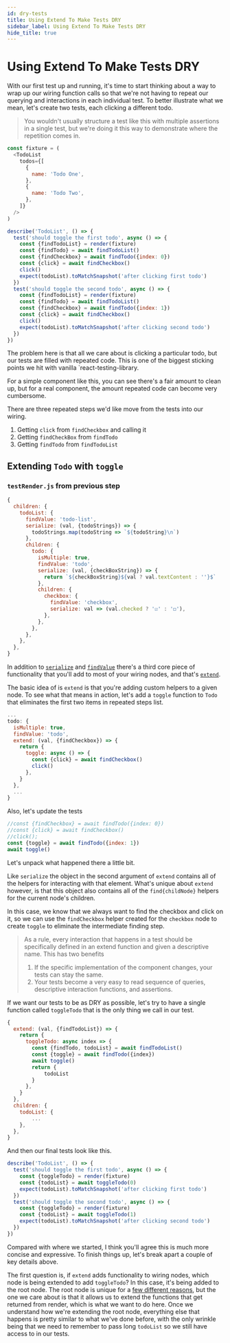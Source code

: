 ```yaml
---
id: dry-tests
title: Using Extend To Make Tests DRY
sidebar_label: Using Extend To Make Tests DRY
hide_title: true
---
```


# Using Extend To Make Tests DRY

With our first test up and running, it's time to start thinking about a way to
wrap up our wiring function calls so that we're not having to repeat our
querying and interactions in each individual test. To better illustrate what we
mean, let's create two tests, each clicking a different todo.

> You wouldn't usually structure a test like this with multiple assertions in a
> single test, but we're doing it this way to demonstrate where the repetition
> comes in.

```javascript
const fixture = (
  <TodoList
    todos={[
      {
        name: 'Todo One',
      },
      {
        name: 'Todo Two',
      },
    ]}
  />
)

describe('TodoList', () => {
  test('should toggle the first todo', async () => {
    const {findTodoList} = render(fixture)
    const {findTodo} = await findTodoList()
    const {findCheckbox} = await findTodo({index: 0})
    const {click} = await findCheckbox()
    click()
    expect(todoList).toMatchSnapshot('after clicking first todo')
  })
  test('should toggle the second todo', async () => {
    const {findTodoList} = render(fixture)
    const {findTodo} = await findTodoList()
    const {findCheckbox} = await findTodo({index: 1})
    const {click} = await findCheckbox()
    click()
    expect(todoList).toMatchSnapshot('after clicking second todo')
  })
})
```

The problem here is that all we care about is clicking a particular todo, but
our tests are filled with repeated code. This is one of the biggest sticking
points we hit with vanilla `react-testing-library.

For a simple component like this, you can see there's a fair amount to clean up,
but for a real component, the amount repeated code can become very cumbersome.

There are three repeated steps we'd like move from the tests into our wiring.

1. Getting `click` from `findCheckbox` and calling it
2. Getting `findCheckBox` from `findTodo`
3. Getting `findTodo` from `findTodoList`

## Extending `Todo` with `toggle`

### `testRender.js` from previous step

```javascript
{
  children: {
    todoList: {
      findValue: 'todo-list',
      serialize: (val, {todoStrings}) => {
        todoStrings.map(todoString => `${todoString}\n`)
      },
      children: {
        todo: {
          isMultiple: true,
          findValue: 'todo',
          serialize: (val, {checkBoxString}) => {
            return `${checkBoxString}${val ? val.textContent : ''}$`
          },
          children: {
            checkbox: {
              findValue: 'checkbox',
              serialize: val => (val.checked ? '☑️' : '◻️'),
            },
          },
        },
      },
    },
  },
}
```

In addition to [`serialize`](api/wiring-tree.md#serialize-function) and
[`findValue`](api/wiring-tree.md#findvalue-string) there's a third core piece of
functionality that you'll add to most of your wiring nodes, and that's
[`extend`](api/wiring-tree.md#extend-function).

The basic idea of is `extend` is that you're adding custom helpers to a given
node. To see what that means in action, let's add a `toggle` function to `Todo`
that eliminates the first two items in repeated steps list.

```javascript
...
todo: {
  isMultiple: true,
  findValue: 'todo',
  extend: (val, {findCheckbox}) => {
    return {
      toggle: async () => {
        const {click} = await findCheckbox()
        click()
      },
    }
  },
  ...
}
```

Also, let's update the tests

```javascript
//const {findCheckbox} = await findTodo({index: 0})
//const {click} = await findCheckbox()
//click();
const {toggle} = await findTodo({index: 1})
await toggle()
```

Let's unpack what happened there a little bit.

Like `serialize` the object in the second argument of `extend` contains all of
the helpers for interacting with that element. What's unique about `extend`
however, is that this object also contains all of the `find{childNode}` helpers
for the current node's children.

In this case, we know that we always want to find the checkbox and click on it,
so we can use the `findCheckbox` helper created for the `checkbox` node to
create `toggle` to eliminate the intermediate finding step.

> As a rule, every interaction that happens in a test should be specifically
> defined in an extend function and given a descriptive name. This has two
> benefits
>
> 1.  If the specific implementation of the component changes, your tests can
>     stay the same.
> 2.  Your tests become a very easy to read sequence of queries, descriptive
>     interaction functions, and assertions.

If we want our tests to be as DRY as possible, let's try to have a single
function called `toggleTodo` that is the only thing we call in our test.

```javascript
{
  extend: (val, {findTodoList}) => {
    return {
      toggleTodo: async index => {
        const {findTodo, todoList} = await findTodoList()
        const {toggle} = await findTodo({index})
        await toggle()
        return {
            todoList
        }
      },
    }
  },
  children: {
    todoList: {
        ...
    },
  },
}
```

And then our final tests look like this.

```javascript
describe('TodoList', () => {
  test('should toggle the first todo', async () => {
    const {toggleTodo} = render(fixture)
    const {todoList} = await toggleTodo(0)
    expect(todoList).toMatchSnapshot('after clicking first todo')
  })
  test('should toggle the second todo', async () => {
    const {toggleTodo} = render(fixture)
    const {todoList} = await toggleTodo(1)
    expect(todoList).toMatchSnapshot('after clicking second todo')
  })
})
```

Compared with where we started, I think you'll agree this is much more concise
and expressive. To finish things up, let's break apart a couple of key details
above.

The first question is, if `extend` adds functionality to wiring nodes, which
node is being extended to add `toggleTodo`? In this case, it's being added to
the root node. The root node is unique for a
[few different reasons](api/wiring-tree.md#the-root-node), but the one we care
about is that it allows us to extend the functions that get returned from
render, which is what we want to do here. Once we understand how we're extending
the root node, everything else that happens is pretty similar to what we've done
before, with the only wrinkle being that we need to remember to pass long
`todoList` so we still have access to in our tests.
